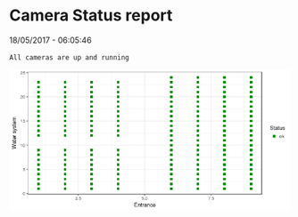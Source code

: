 Camera Status report
================
18/05/2017 - 06:05:46

    All cameras are up and running

![](camreport_files/figure-markdown_github/unnamed-chunk-2-1.png)

